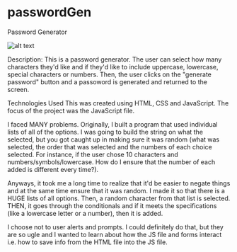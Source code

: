 # passwordGen

Password Generator

![alt text](https://khendersonpc.github.io/passwordGen/Screen%20Shot%202020-12-20%20at%206.01.10%20PM.png)

Description:
This is a password generator. The user can select how many characters they'd like and if they'd like to include uppercase, lowercase, special characters or numbers. Then, the user clicks on the "generate password" button and a passoword is generated and returned to the screen.

Technologies Used
This was created using HTML, CSS and JavaScript. The focus of the project was the JavaScript file.

I faced MANY problems. Originally, I built a program that used individual lists of all of the options. I was going to build the string on what the selected, but you got caught up in making sure it was random (what was selected, the order that was selected and the numbers of each choice selected. For instance, if the user chose 10 characters and numbers/symbols/lowercase. How do I ensure that the number of each added is different every time?). 

Anyways, it took me a long time to realize that it'd be easier to negate things and at the same time ensure that it was random. I made it so that there is a HUGE lists of all options. Then, a random character from that list is selected. THEN, it goes through the conditionals and if it meets the specifications (like a lowercase letter or a number), then it is added.

I choose not to user alerts and prompts. I could definitely do that, but they are so ugle and I wanted to learn about how the JS file and forms interact i.e. how to save info from the HTML file into the JS file.
